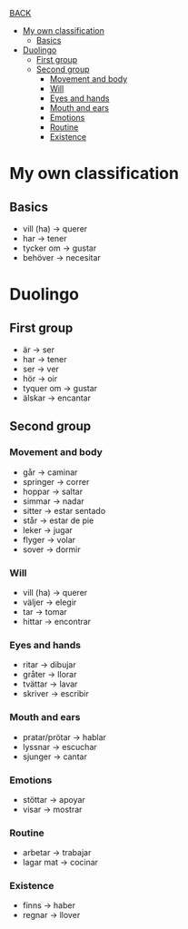 [BACK](./VOCABULARY.md)

- [My own classification](#my-own-classification)
  - [Basics](#basics)
- [Duolingo](#duolingo)
  - [First group](#first-group)
  - [Second group](#second-group)
    - [Movement and body](#movement-and-body)
    - [Will](#will)
    - [Eyes and hands](#eyes-and-hands)
    - [Mouth and ears](#mouth-and-ears)
    - [Emotions](#emotions)
    - [Routine](#routine)
    - [Existence](#existence)

# My own classification

## Basics

- vill (ha) -> querer
- har -> tener
- tycker om -> gustar
- behöver -> necesitar


# Duolingo

## First group

- är -> ser
- har -> tener
- ser -> ver
- hör -> oir
- tyquer om -> gustar
- älskar -> encantar

## Second group

### Movement and body

- går -> caminar
- springer -> correr
- hoppar -> saltar
- simmar -> nadar
- sitter -> estar sentado
- står -> estar de pie
- leker -> jugar
- flyger -> volar
- sover -> dormir

### Will

- vill (ha) -> querer
- väljer -> elegir
- tar -> tomar
- hittar -> encontrar

### Eyes and hands

- ritar -> dibujar
- gråter -> llorar
- tvättar -> lavar
- skriver -> escribir

### Mouth and ears

- pratar/prötar -> hablar
- lyssnar -> escuchar
- sjunger -> cantar

### Emotions

- stöttar -> apoyar
- visar -> mostrar

### Routine

- arbetar -> trabajar
- lagar mat -> cocinar

### Existence

- finns -> haber
- regnar -> llover